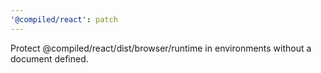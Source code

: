 ```yaml
---
'@compiled/react': patch
---
```


Protect @compiled/react/dist/browser/runtime in environments without a document defined.
